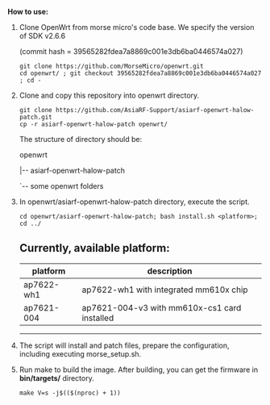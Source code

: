 **How to use:**

1. Clone OpenWrt from morse micro's code base. We specify the version of SDK v2.6.6

   (commit hash = 39565282fdea7a8869c001e3db6ba0446574a027)

	```
	git clone https://github.com/MorseMicro/openwrt.git
	cd openwrt/ ; git checkout 39565282fdea7a8869c001e3db6ba0446574a027 ; cd -
	```

3. Clone and copy this repository into openwrt directory.

	```
 	git clone https://github.com/AsiaRF-Support/asiarf-openwrt-halow-patch.git
	cp -r asiarf-openwrt-halow-patch openwrt/
	```

	The structure of directory should be:

	openwrt

	|-- asiarf-openwrt-halow-patch

	`-- some openwrt folders

5. In openwrt/asiarf-openwrt-halow-patch directory, execute the script.

	```
	cd openwrt/asiarf-openwrt-halow-patch; bash install.sh <platform>; cd ../
	```
	Currently, available platform:
	------------------------
   | platform | description |
   | -------- | ----------- |
   | ap7622-wh1 | ap7622-wh1 with integrated mm610x chip |
   | ap7621-004 | ap7621-004-v3 with mm610x-cs1 card installed |
    ------------------------

7. The script will install and patch files, prepare the configuration,
   including executing morse_setup.sh.

8. Run make to build the image. After building, you can get the firmware
   in **bin/targets/** directory.

	```
	make V=s -j$(($(nproc) + 1))
	```
